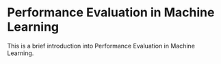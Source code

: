 # Performance Evaluation in Machine Learning
This is a brief introduction into Performance Evaluation in Machine Learning.
